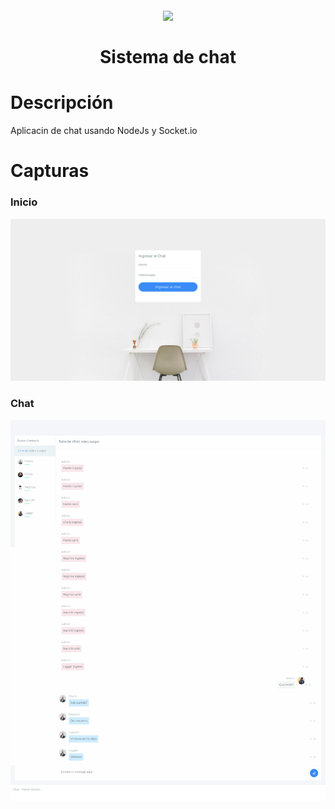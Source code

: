 <h1 align="center">
  <br>
  <img src="https://upload.wikimedia.org/wikipedia/commons/thumb/9/95/Vue.js_Logo_2.svg/1200px-Vue.js_Logo_2.svg.png" width="200">
  <br><br>
  Sistema de chat
  <br>
</h1>


# Descripción
Aplicacin de chat usando NodeJs y Socket.io

# Capturas

### Inicio

![Image of inicio](public/assets/images/background/inicio.png)

### Chat

![Image of inicio](public/assets/images/background/chat.png)


